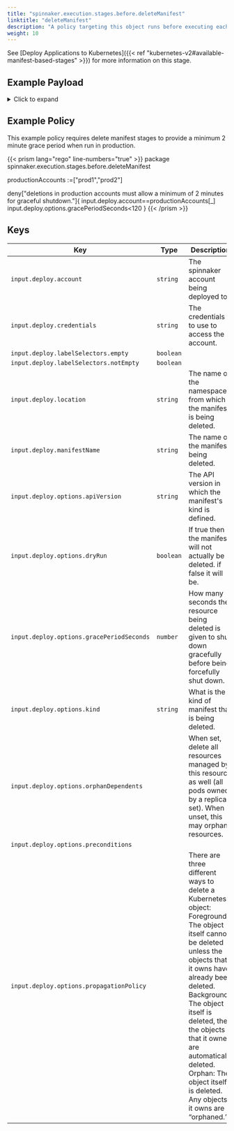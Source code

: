 ```yaml
---
title: "spinnaker.execution.stages.before.deleteManifest"
linktitle: "deleteManifest"
description: "A policy targeting this object runs before executing each task in a deleteManifest stage."
weight: 10
---
```


See [Deploy Applications to Kubernetes]({{< ref "kubernetes-v2#available-manifest-based-stages" >}}) for more information on this stage.

## Example Payload

<details><summary>Click to expand</summary>

```json
{
  "input": {
    "deploy": {
      "account": "spinnaker",
      "allCoordinates": [],
      "credentials": "spinnaker",
      "events": [],
      "kinds": [],
      "labelSelectors": {
        "empty": true,
        "notEmpty": false,
        "selectors": []
      },
      "location": "staging",
      "manifestName": "deployment hostname",
      "options": {
        "apiVersion": null,
        "dryRun": null,
        "gracePeriodSeconds": 5,
        "kind": null,
        "orphanDependents": null,
        "preconditions": null,
        "propagationPolicy": null
      }
    }
  }
}
```
</details>

## Example Policy

This example policy requires delete manifest stages to provide a minimum 2 minute grace period when run in production.

{{< prism lang="rego" line-numbers="true" >}}
package spinnaker.execution.stages.before.deleteManifest

productionAccounts :=["prod1","prod2"]

deny["deletions in production accounts must allow a minimum of 2 minutes for graceful shutdown."]{
	input.deploy.account==productionAccounts[_]
    input.deploy.options.gracePeriodSeconds<120
}
{{< /prism >}}

## Keys

| Key                                       | Type      | Description                                                                                                                               |
| ----------------------------------------- | --------- | ----------------------------------------------------------------------------------------------------------------------------------------- |
| `input.deploy.account`                    | `string`  | The spinnaker account being deployed to.                                                                                                  |
| `input.deploy.credentials`                | `string`  | The credentials to use to access the account.                                                                                             |
| `input.deploy.labelSelectors.empty`       | `boolean` |                                                                                                                                           |
| `input.deploy.labelSelectors.notEmpty`    | `boolean` |                                                                                                                                           |
| `input.deploy.location`                   | `string`  | The name of the namespace from which the manifest is being deleted.                                                                       |
| `input.deploy.manifestName`               | `string`  | The name of the manifest being deleted.                                                                                                   |
| `input.deploy.options.apiVersion`         | `string`  | The API version in which the manifest's kind is defined.                                                                                  |
| `input.deploy.options.dryRun`             | `boolean` | If true then the manifest will not actually be deleted. if false it will be.                                                              |
| `input.deploy.options.gracePeriodSeconds` | `number`  | How many seconds the resource being deleted is given to shut down gracefully before being forcefully shut down.                           |
| `input.deploy.options.kind`               | `string`  | What is the kind of manifest that is being deleted.                                                                                       |
| `input.deploy.options.orphanDependents`   |           | When set, delete all resources managed by this resource as well (all pods owned by a replica set). When unset, this may orphan resources. |
| `input.deploy.options.preconditions`      |           |                                                                                                                                           |
| `input.deploy.options.propagationPolicy`  |           | There are three different ways to delete a Kubernetes object:<br/> Foreground: The object itself cannot be deleted unless the objects that it owns have already been deleted.<br/> Background: The object itself is deleted, then the objects that it owned are automatically deleted.<br/> Orphan: The object itself is deleted. Any objects it owns are “orphaned.” |
